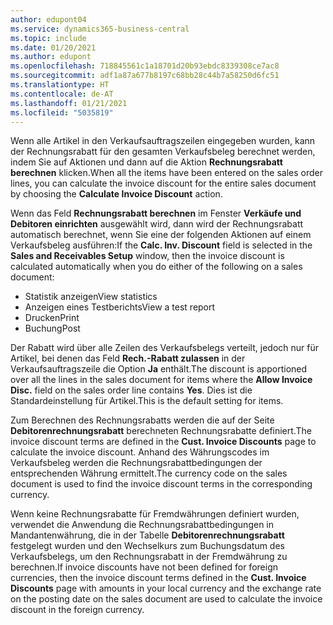 ```yaml
---
author: edupont04
ms.service: dynamics365-business-central
ms.topic: include
ms.date: 01/20/2021
ms.author: edupont
ms.openlocfilehash: 718845561c1a18701d20b93ebdc8339308ce7ac8
ms.sourcegitcommit: adf1a87a677b8197c68bb28c44b7a58250d6fc51
ms.translationtype: HT
ms.contentlocale: de-AT
ms.lasthandoff: 01/21/2021
ms.locfileid: "5035819"
---
```

<span data-ttu-id="23bf6-101">Wenn alle Artikel in den Verkaufsauftragszeilen eingegeben wurden, kann der Rechnungsrabatt für den gesamten Verkaufsbeleg berechnet werden, indem Sie auf Aktionen und dann auf die Aktion **Rechnungsrabatt berechnen** klicken.</span><span class="sxs-lookup"><span data-stu-id="23bf6-101">When all the items have been entered on the sales order lines, you can calculate the invoice discount for the entire sales document by choosing the **Calculate Invoice Discount** action.</span></span>

<span data-ttu-id="23bf6-102">Wenn das Feld **Rechnungsrabatt berechnen** im Fenster **Verkäufe und Debitoren einrichten** ausgewählt wird, dann wird der Rechnungsrabatt automatisch berechnet, wenn Sie eine der folgenden Aktionen auf einem Verkaufsbeleg ausführen:</span><span class="sxs-lookup"><span data-stu-id="23bf6-102">If the **Calc. Inv. Discount** field is selected in the **Sales and Receivables Setup** window, then the invoice discount is calculated automatically when you do either of the following on a sales document:</span></span>

* <span data-ttu-id="23bf6-103">Statistik anzeigen</span><span class="sxs-lookup"><span data-stu-id="23bf6-103">View statistics</span></span>
* <span data-ttu-id="23bf6-104">Anzeigen eines Testberichts</span><span class="sxs-lookup"><span data-stu-id="23bf6-104">View a test report</span></span>
* <span data-ttu-id="23bf6-105">Drucken</span><span class="sxs-lookup"><span data-stu-id="23bf6-105">Print</span></span>
* <span data-ttu-id="23bf6-106">Buchung</span><span class="sxs-lookup"><span data-stu-id="23bf6-106">Post</span></span>

<span data-ttu-id="23bf6-107">Der Rabatt wird über alle Zeilen des Verkaufsbelegs verteilt, jedoch nur für Artikel, bei denen das Feld **Rech.-Rabatt zulassen** in der Verkaufsauftragszeile die Option **Ja** enthält.</span><span class="sxs-lookup"><span data-stu-id="23bf6-107">The discount is apportioned over all the lines in the sales document for items where the **Allow Invoice Disc.** field on the sales order line contains **Yes**.</span></span> <span data-ttu-id="23bf6-108">Dies ist die Standardeinstellung für Artikel.</span><span class="sxs-lookup"><span data-stu-id="23bf6-108">This is the default setting for items.</span></span>

<span data-ttu-id="23bf6-109">Zum Berechnen des Rechnungsrabatts werden die auf der Seite **Debitorenrechnungsrabatt** berechneten Rechnungsrabatte definiert.</span><span class="sxs-lookup"><span data-stu-id="23bf6-109">The invoice discount terms are defined in the **Cust. Invoice Discounts** page to calculate the invoice discount.</span></span> <span data-ttu-id="23bf6-110">Anhand des Währungscodes im Verkaufsbeleg werden die Rechnungsrabattbedingungen der entsprechenden Währung ermittelt.</span><span class="sxs-lookup"><span data-stu-id="23bf6-110">The currency code on the sales document is used to find the invoice discount terms in the corresponding currency.</span></span>

<span data-ttu-id="23bf6-111">Wenn keine Rechnungsrabatte für Fremdwährungen definiert wurden, verwendet die Anwendung die Rechnungsrabattbedingungen in Mandantenwährung, die in der Tabelle **Debitorenrechnungsrabatt** festgelegt wurden und den Wechselkurs zum Buchungsdatum des Verkaufsbelegs, um den Rechnungsrabatt in der Fremdwährung zu berechnen.</span><span class="sxs-lookup"><span data-stu-id="23bf6-111">If invoice discounts have not been defined for foreign currencies, then the invoice discount terms defined in the **Cust. Invoice Discounts** page with amounts in your local currency and the exchange rate on the posting date on the sales document are used to calculate the invoice discount in the foreign currency.</span></span>
